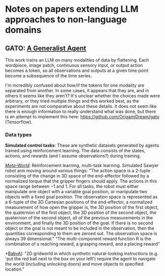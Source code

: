 # Notes on papers extending LLM approaches to non-language domains

## GATO: [A Generalist Agent](https://arxiv.org/pdf/2205.06175v3.pdf)

This work trains an LLM on many modalities of data by flattening. Each wordpiece, image patch, continuous sensory input, or output action becomes a token, so all observations and outputs at a given time point become a subsequence of the time series. 

I'm incredibly confused about how/if the tokens for one modality are separated from another. In some cases, it appears that they are, and in others it seems like they aren't? It's unclear whether the choices made were arbitrary, or they tried multiple things and this worked best, as the experiments are  not comparative about these details. It does not seem like there is enough information to really understand what was done, but there is an attempt to implement this here: https://github.com/OrigamiDream/gato (Tensorflow). 

### Data types

**Simulated control tasks**: These are synthetic datasets generated by agents trained using reinforcement learning. The data consists of the states, actions, and rewards (and I assume observations?) during training. 

*[Meta-World](https://meta-world.github.io/)*: Reinforcement learning, multi-task learning. Simulated Sawyer robot arm moving around various things:
"The action space is a 2-tuple consisting of the change in 3D space of the end-effector followed by a normalized torque that the gripper fingers should apply. The actions in this space range between −1 and 1. For all tasks, the robot must either manipulate one object with a variable goal position, or manipulate two objects with a fixed goal position. The observation space is represented as a 6-tuple of the 3D Cartesian positions of the end-effector, a normalized measurement of how open the gripper is, the 3D position of the first object, the quaternion of the first object, the 3D position of the second object, the quaternion of the second object, all of the previous measurements in the environment, and finally the 3D position of the goal. If there is no second object or the goal is not meant to be included in the observation, then the quantities corresponding to them are zeroed
out. The observation space is always 39 dimensional."
"The multi-component reward function R is the combination of a reaching reward, a grasping reward, and a placing reward"

*[BabyAI](https://arxiv.org/abs/1810.08272): 
"2D gridworld in which synthetic natural-looking instructions (e.g. 'put the red ball next to the box on your left') require the agent
to navigate the world (including unlocking doors) and move objects to specified location." 
